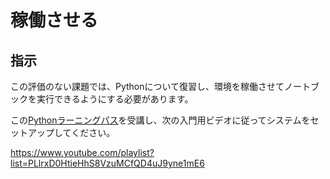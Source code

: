# 稼働させる

## 指示

この評価のない課題では、Pythonについて復習し、環境を稼働させてノートブックを実行できるようにする必要があります。

この[Pythonラーニングパス](https://docs.microsoft.com/learn/paths/python-language/?WT.mc_id=academic-15963-cxa)を受講し、次の入門用ビデオに従ってシステムをセットアップしてください。

https://www.youtube.com/playlist?list=PLlrxD0HtieHhS8VzuMCfQD4uJ9yne1mE6
